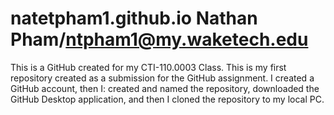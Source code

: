 # natetpham1.github.io Nathan Pham/ntpham1@my.waketech.edu
This is a GitHub created for my CTI-110.0003 Class.
This is my first repository created as a submission for the GitHub assignment.
I created a GitHub account, then I: created and named the repository, downloaded the GitHub Desktop application, and then I cloned the repository to my local PC.
